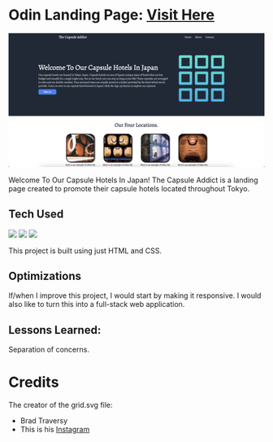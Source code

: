 # Odin Landing Page: <a target="_blank" href="https://danielle-higgins.github.io/odin-landing-page/">Visit Here</a>

<img src="https://github.com/Danielle-Higgins/odin-landing-page/blob/main/images/landing-page-preview.png">

Welcome To Our Capsule Hotels In Japan! The Capsule Addict is a landing page created to promote their capsule hotels located throughout Tokyo.

## Tech Used

<p>
    <img src="https://img.shields.io/badge/html5-%23E34F26.svg?style=for-the-badge&logo=html5&logoColor=white">
    <img src="https://img.shields.io/badge/css3-%231572B6.svg?style=for-the-badge&logo=css3&logoColor=white">
    <img src="https://img.shields.io/badge/javascript-%23323330.svg?style=for-the-badge&logo=javascript&logoColor=%23F7DF1E">
</p>

This project is built using just HTML and CSS.

## Optimizations

If/when I improve this project, I would start by making it responsive. I would also like to turn this into a full-stack web application.

## Lessons Learned:

Separation of concerns.

# Credits

The creator of the grid.svg file:
- Brad Traversy
- This is his [Instagram](https://www.instagram.com/traversymedia/)
